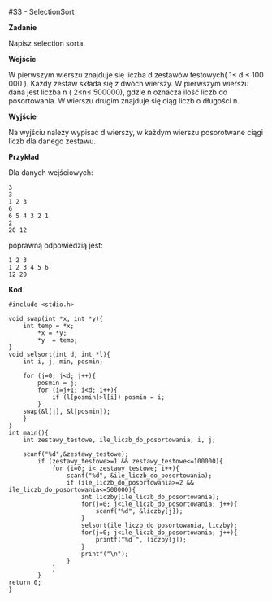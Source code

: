 #S3 - SelectionSort

**Zadanie**

Napisz selection sorta.

**Wejście**

W pierwszym wierszu znajduje się liczba d zestawów testowych( 1≤ d ≤ 100 000 ). Każdy zestaw składa się z dwóch wierszy. W pierwszym wierszu dana jest liczba n ( 2≤n≤ 500000), gdzie n oznacza ilość liczb do posortowania. W wierszu drugim znajduje się ciąg liczb o długości n.

**Wyjście**

Na wyjściu należy wypisać d wierszy, w każdym wierszu posorotwane ciągi liczb dla danego zestawu.

**Przykład**

Dla danych wejściowych:

    3
    3
    1 2 3
    6
    6 5 4 3 2 1
    2
    20 12

poprawną odpowiedzią jest:

    1 2 3
    1 2 3 4 5 6
    12 20

**Kod**

    #include <stdio.h>

    void swap(int *x, int *y){
        int temp = *x;
            *x = *y;
            *y  = temp;
    }
    void selsort(int d, int *l){
        int i, j, min, posmin;

        for (j=0; j<d; j++){
            posmin = j;
            for (i=j+1; i<d; i++){
                if (l[posmin]>l[i]) posmin = i;
            }
        swap(&l[j], &l[posmin]);
        }
    }
    int main(){
        int zestawy_testowe, ile_liczb_do_posortowania, i, j;

        scanf("%d",&zestawy_testowe);
            if (zestawy_testowe>=1 && zestawy_testowe<=100000){
                for (i=0; i< zestawy_testowe; i++){
                    scanf("%d", &ile_liczb_do_posortowania);
                    if (ile_liczb_do_posortowania>=2 && ile_liczb_do_posortowania<=500000){
                        int liczby[ile_liczb_do_posortowania];
                        for(j=0; j<ile_liczb_do_posortowania; j++){
                            scanf("%d", &liczby[j]);
                        }
                        selsort(ile_liczb_do_posortowania, liczby);
                        for(j=0; j<ile_liczb_do_posortowania; j++){
                            printf("%d ", liczby[j]);
                        }
                        printf("\n");
                    }
                }
            }
    return 0;
    }
